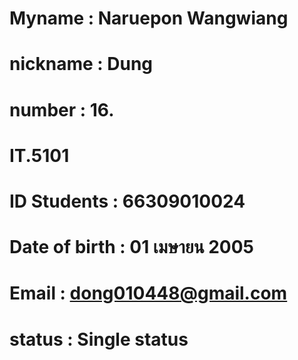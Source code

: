 # Myname : Naruepon Wangwiang
# nickname : Dung
# number : 16.
# IT.5101
# ID Students : 66309010024
# Date of birth : 01 เมษายน 2005
# Email : dong010448@gmail.com
# status : Single status

